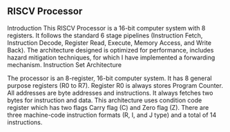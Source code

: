 ## RISCV Processor

Introduction
This RISCV Processor is a 16-bit computer system with 8 registers. It follows the standard 6 stage pipelines
(Instruction Fetch, Instruction Decode, Register Read, Execute, Memory Access, and Write Back).
The architecture designed is optimized for performance, includes hazard mitigation techniques, for which
I have implemented a forwarding mechanism.
Instruction Set Architecture

The processor is an 8-register, 16-bit computer system. It has 8 general purpose registers (R0 to R7).
Register R0 is always stores Program Counter. All addresses are byte addresses and instructions.
It always fetches two bytes for instruction and data.
This architecture uses condition code register which has two flags Carry flag (C) and Zero flag (Z). There are three
machine-code instruction formats (R, I, and J type) and a total of 14 instructions.


